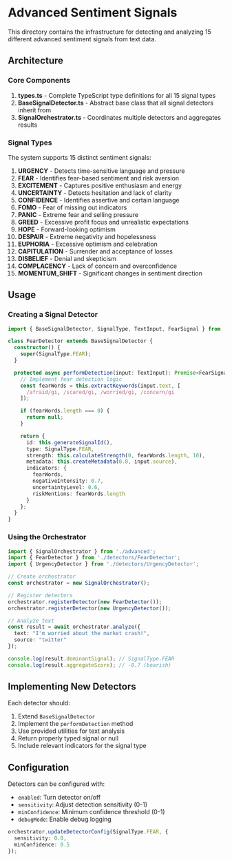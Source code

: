 # Advanced Sentiment Signals

This directory contains the infrastructure for detecting and analyzing 15 different advanced sentiment signals from text data.

## Architecture

### Core Components

1. **types.ts** - Complete TypeScript type definitions for all 15 signal types
2. **BaseSignalDetector.ts** - Abstract base class that all signal detectors inherit from
3. **SignalOrchestrator.ts** - Coordinates multiple detectors and aggregates results

### Signal Types

The system supports 15 distinct sentiment signals:

1. **URGENCY** - Detects time-sensitive language and pressure
2. **FEAR** - Identifies fear-based sentiment and risk aversion
3. **EXCITEMENT** - Captures positive enthusiasm and energy
4. **UNCERTAINTY** - Detects hesitation and lack of clarity
5. **CONFIDENCE** - Identifies assertive and certain language
6. **FOMO** - Fear of missing out indicators
7. **PANIC** - Extreme fear and selling pressure
8. **GREED** - Excessive profit focus and unrealistic expectations
9. **HOPE** - Forward-looking optimism
10. **DESPAIR** - Extreme negativity and hopelessness
11. **EUPHORIA** - Excessive optimism and celebration
12. **CAPITULATION** - Surrender and acceptance of losses
13. **DISBELIEF** - Denial and skepticism
14. **COMPLACENCY** - Lack of concern and overconfidence
15. **MOMENTUM_SHIFT** - Significant changes in sentiment direction

## Usage

### Creating a Signal Detector

```typescript
import { BaseSignalDetector, SignalType, TextInput, FearSignal } from './advanced';

class FearDetector extends BaseSignalDetector {
  constructor() {
    super(SignalType.FEAR);
  }

  protected async performDetection(input: TextInput): Promise<FearSignal | null> {
    // Implement fear detection logic
    const fearWords = this.extractKeywords(input.text, [
      /afraid/gi, /scared/gi, /worried/gi, /concern/gi
    ]);

    if (fearWords.length === 0) {
      return null;
    }

    return {
      id: this.generateSignalId(),
      type: SignalType.FEAR,
      strength: this.calculateStrength(0, fearWords.length, 10),
      metadata: this.createMetadata(0.8, input.source),
      indicators: {
        fearWords,
        negativeIntensity: 0.7,
        uncertaintyLevel: 0.6,
        riskMentions: fearWords.length
      }
    };
  }
}
```

### Using the Orchestrator

```typescript
import { SignalOrchestrator } from './advanced';
import { FearDetector } from './detectors/FearDetector';
import { UrgencyDetector } from './detectors/UrgencyDetector';

// Create orchestrator
const orchestrator = new SignalOrchestrator();

// Register detectors
orchestrator.registerDetector(new FearDetector());
orchestrator.registerDetector(new UrgencyDetector());

// Analyze text
const result = await orchestrator.analyze({
  text: "I'm worried about the market crash!",
  source: "twitter"
});

console.log(result.dominantSignal); // SignalType.FEAR
console.log(result.aggregateScore); // -0.7 (bearish)
```

## Implementing New Detectors

Each detector should:

1. Extend `BaseSignalDetector`
2. Implement the `performDetection` method
3. Use provided utilities for text analysis
4. Return properly typed signal or null
5. Include relevant indicators for the signal type

## Configuration

Detectors can be configured with:

- `enabled`: Turn detector on/off
- `sensitivity`: Adjust detection sensitivity (0-1)
- `minConfidence`: Minimum confidence threshold (0-1)
- `debugMode`: Enable debug logging

```typescript
orchestrator.updateDetectorConfig(SignalType.FEAR, {
  sensitivity: 0.8,
  minConfidence: 0.5
});
```